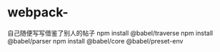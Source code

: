 # webpack-
自己随便写写借鉴了别人的帖子
npm install @babel/traverse
npm install @babel/parser
npm install @babel/core @babel/preset-env
